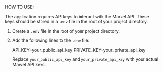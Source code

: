 HOW TO USE:

The application requires API keys to interact with the Marvel API. These keys should be stored in a `.env` file in the root of your project directory.

1. Create a `.env` file in the root of your project directory.
2. Add the following lines to the `.env` file:

   API_KEY=your_public_api_key
   PRIVATE_KEY=your_private_api_key

   Replace `your_public_api_key` and `your_private_api_key` with your actual Marvel API keys.

